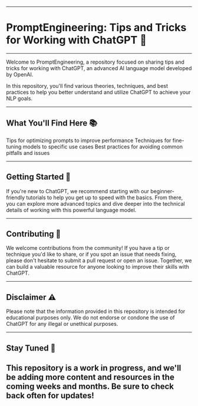 -------------------------------------------------------------------------------------------------------
# PromptEngineering: Tips and Tricks for Working with ChatGPT 🚀
-------------------------------------------------------------------------------------------------------

Welcome to PromptEngineering, a repository focused on sharing tips and tricks for working with ChatGPT, an advanced AI language model developed by OpenAI.

In this repository, you'll find various theories, techniques, and best practices to help you better understand and utilize ChatGPT to achieve your NLP goals.

-------------------------------------------------------------------------------------------------------
What You'll Find Here 📚
-------------------------------------------------------------------------------------------------------

Tips for optimizing prompts to improve performance
Techniques for fine-tuning models to specific use cases
Best practices for avoiding common pitfalls and issues

-------------------------------------------------------------------------------------------------------
Getting Started 🚀
-------------------------------------------------------------------------------------------------------

If you're new to ChatGPT, we recommend starting with our beginner-friendly tutorials to help you get up to speed with the basics. From there, you can explore more advanced topics and dive deeper into the technical details of working with this powerful language model.

-------------------------------------------------------------------------------------------------------
Contributing 🤝
-------------------------------------------------------------------------------------------------------

We welcome contributions from the community! If you have a tip or technique you'd like to share, or if you spot an issue that needs fixing, please don't hesitate to submit a pull request or open an issue. Together, we can build a valuable resource for anyone looking to improve their skills with ChatGPT.

-------------------------------------------------------------------------------------------------------
Disclaimer ⚠️
-------------------------------------------------------------------------------------------------------

Please note that the information provided in this repository is intended for educational purposes only. We do not endorse or condone the use of ChatGPT for any illegal or unethical purposes.

-------------------------------------------------------------------------------------------------------
Stay Tuned 🎉
-------------------------------------------------------------------------------------------------------

This repository is a work in progress, and we'll be adding more content and resources in the coming weeks and months. Be sure to check back often for updates!
---------------------------------------------------------------------------------------------------------
